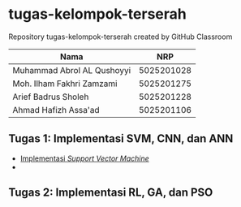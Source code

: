 # tugas-kelompok-terserah

Repository tugas-kelompok-terserah created by GitHub Classroom

| Nama                       | NRP        |
| -------------------------- | ---------- |
| Muhammad Abrol AL Qushoyyi | 5025201028 |
| Moh. Ilham Fakhri Zamzami  | 5025201275 |
| Arief Badrus Sholeh        | 5025201228 |
| Ahmad Hafizh Assa'ad       | 5025201106 |

## Tugas 1: Implementasi SVM, CNN, dan ANN

- [Implementasi _Support Vector Machine_](/1.%20Implementasi%20SVM/)
-

## Tugas 2: Implementasi RL, GA, dan PSO
